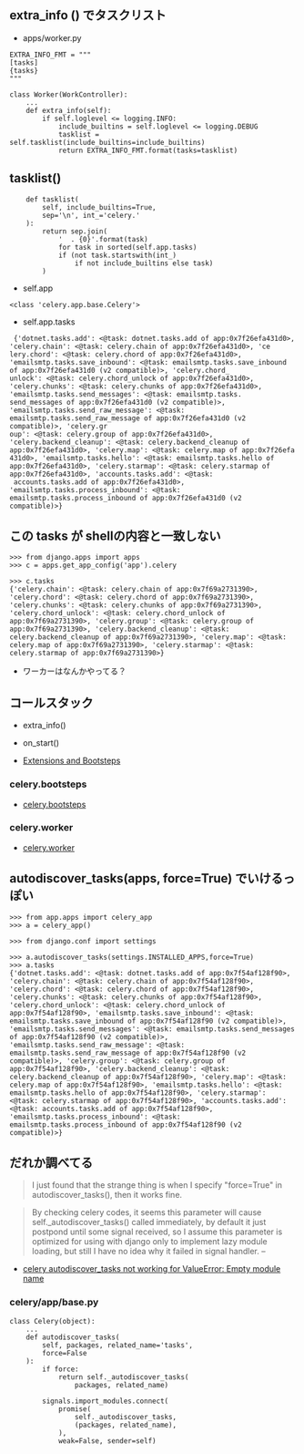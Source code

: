 
## extra_info () でタスクリスト

- apps/worker.py

~~~
EXTRA_INFO_FMT = """                                                                
[tasks]                                                                             
{tasks}                                                                             
"""  
~~~

~~~
class Worker(WorkController):                                                    
	...
    def extra_info(self):                                                           
        if self.loglevel <= logging.INFO:                                           
            include_builtins = self.loglevel <= logging.DEBUG                       
            tasklist = self.tasklist(include_builtins=include_builtins)             
            return EXTRA_INFO_FMT.format(tasks=tasklist)                            

~~~

## tasklist()

~~~
    def tasklist(
    	self, include_builtins=True, 
    	sep='\n', int_='celery.'
    ):         
        return sep.join(                                                         
            '  . {0}'.format(task) 
            for task in sorted(self.app.tasks)            
            if (not task.startswith(int_) 
                if not include_builtins else task)     
        ) 
~~~
        
- self.app       

~~~
<class 'celery.app.base.Celery'>
~~~

- self.app.tasks

~~~
 {'dotnet.tasks.add': <@task: dotnet.tasks.add of app:0x7f26efa431d0>, 'celery.chain': <@task: celery.chain of app:0x7f26efa431d0>, 'ce
lery.chord': <@task: celery.chord of app:0x7f26efa431d0>, 'emailsmtp.tasks.save_inbound': <@task: emailsmtp.tasks.save_inbound of app:0x7f26efa431d0 (v2 compatible)>, 'celery.chord_
unlock': <@task: celery.chord_unlock of app:0x7f26efa431d0>, 'celery.chunks': <@task: celery.chunks of app:0x7f26efa431d0>, 'emailsmtp.tasks.send_messages': <@task: emailsmtp.tasks.
send_messages of app:0x7f26efa431d0 (v2 compatible)>, 'emailsmtp.tasks.send_raw_message': <@task: emailsmtp.tasks.send_raw_message of app:0x7f26efa431d0 (v2 compatible)>, 'celery.gr
oup': <@task: celery.group of app:0x7f26efa431d0>, 'celery.backend_cleanup': <@task: celery.backend_cleanup of app:0x7f26efa431d0>, 'celery.map': <@task: celery.map of app:0x7f26efa
431d0>, 'emailsmtp.tasks.hello': <@task: emailsmtp.tasks.hello of app:0x7f26efa431d0>, 'celery.starmap': <@task: celery.starmap of app:0x7f26efa431d0>, 'accounts.tasks.add': <@task:
 accounts.tasks.add of app:0x7f26efa431d0>, 'emailsmtp.tasks.process_inbound': <@task: emailsmtp.tasks.process_inbound of app:0x7f26efa431d0 (v2 compatible)>}
~~~  

## この tasks が shellの内容と一致しない

~~~
>>> from django.apps import apps
>>> c = apps.get_app_config('app').celery
~~~

~~~
>>> c.tasks
{'celery.chain': <@task: celery.chain of app:0x7f69a2731390>, 'celery.chord': <@task: celery.chord of app:0x7f69a2731390>, 'celery.chunks': <@task: celery.chunks of app:0x7f69a2731390>, 'celery.chord_unlock': <@task: celery.chord_unlock of app:0x7f69a2731390>, 'celery.group': <@task: celery.group of app:0x7f69a2731390>, 'celery.backend_cleanup': <@task: celery.backend_cleanup of app:0x7f69a2731390>, 'celery.map': <@task: celery.map of app:0x7f69a2731390>, 'celery.starmap': <@task: celery.starmap of app:0x7f69a2731390>}
~~~

- ワーカーはなんかやってる？

## コールスタック

- extra_info()
- on_start()

- [Extensions and Bootsteps](http://docs.celeryproject.org/en/latest/userguide/extending.html)

### celery.bootsteps

- [celery.bootsteps](https://celery.readthedocs.org/en/latest/reference/celery.bootsteps.html)

### celery.worker

- [celery.worker](http://docs.celeryproject.org/en/latest/reference/celery.worker.html)

## autodiscover_tasks(apps, force=True) でいけるっぽい

~~~
>>> from app.apps import celery_app
>>> a = celery_app()
~~~

~~~
>>> from django.conf import settings
~~~
~~~
>>> a.autodiscover_tasks(settings.INSTALLED_APPS,force=True)
>>> a.tasks
{'dotnet.tasks.add': <@task: dotnet.tasks.add of app:0x7f54af128f90>, 'celery.chain': <@task: celery.chain of app:0x7f54af128f90>, 'celery.chord': <@task: celery.chord of app:0x7f54af128f90>, 'celery.chunks': <@task: celery.chunks of app:0x7f54af128f90>, 'celery.chord_unlock': <@task: celery.chord_unlock of app:0x7f54af128f90>, 'emailsmtp.tasks.save_inbound': <@task: emailsmtp.tasks.save_inbound of app:0x7f54af128f90 (v2 compatible)>, 'emailsmtp.tasks.send_messages': <@task: emailsmtp.tasks.send_messages of app:0x7f54af128f90 (v2 compatible)>, 'emailsmtp.tasks.send_raw_message': <@task: emailsmtp.tasks.send_raw_message of app:0x7f54af128f90 (v2 compatible)>, 'celery.group': <@task: celery.group of app:0x7f54af128f90>, 'celery.backend_cleanup': <@task: celery.backend_cleanup of app:0x7f54af128f90>, 'celery.map': <@task: celery.map of app:0x7f54af128f90>, 'emailsmtp.tasks.hello': <@task: emailsmtp.tasks.hello of app:0x7f54af128f90>, 'celery.starmap': <@task: celery.starmap of app:0x7f54af128f90>, 'accounts.tasks.add': <@task: accounts.tasks.add of app:0x7f54af128f90>, 'emailsmtp.tasks.process_inbound': <@task: emailsmtp.tasks.process_inbound of app:0x7f54af128f90 (v2 compatible)>}
~~~

## だれか調べてる

> I just found that the strange thing is when I specify "force=True" in autodiscover_tasks(), then it works fine. 

> By checking celery codes, it seems this parameter will cause self._autodiscover_tasks() called immediately, by default it just postpond until some signal received, so I assume this parameter is optimized for using with django only to implement lazy module loading, but still I have no idea why it failed in signal handler. – 

- [celery autodiscover_tasks not working for ValueError: Empty module name](https://stackoverflow.com/questions/29493344/celery-autodiscover-tasks-not-working-for-valueerror-empty-module-name)

### celery/app/base.py

~~~
class Celery(object):                                                            
	...
    def autodiscover_tasks(
    	self, packages, related_name='tasks', 
    	force=False
    ):   
        if force:                                                                   
            return self._autodiscover_tasks(
            	packages, related_name)   
            	              
        signals.import_modules.connect(
        	promise(                                     
            	self._autodiscover_tasks, 
            	(packages, related_name),                     
        	), 
        	weak=False, sender=self)  
~~~        